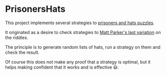 # PrisonersHats
This project implements several strategies to [prisoners and hats puzzles](https://en.wikipedia.org/wiki/Prisoners_and_hats_puzzle).

It originated as a desire to check strategies to [Matt Parker's last variation](https://www.youtube.com/watch?v=7hJ4Azr--s8) on the riddles.

The principle is to generate random lists of hats, run a strategy on them and check the result.

Of course this does not make any proof that a strategy is optimal, but it helps making confident that it works and is effective  :smiley:.
